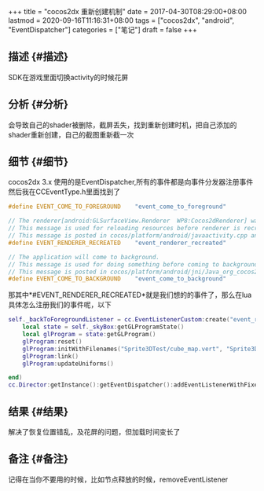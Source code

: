 +++
title = "cocos2dx 重新创建机制"
date = 2017-04-30T08:29:00+08:00
lastmod = 2020-09-16T11:16:31+08:00
tags = ["cocos2dx", "android", "EventDispatcher"]
categories = ["笔记"]
draft = false
+++

## 描述 {#描述}

SDK在游戏里面切换activity的时候花屏
<!--more-->


## 分析 {#分析}

会导致自己的shader被删除，截屏丢失，找到重新创建时机，把自己添加的shader重新创建，自己的截图重新截一次


## 细节 {#细节}

cocos2dx 3.x 使用的是EventDispatcher,所有的事件都是向事件分发器注册事件
然后我在CCEventType.h里面找到了

```c++
#define EVENT_COME_TO_FOREGROUND    "event_come_to_foreground"

// The renderer[android:GLSurfaceView.Renderer  WP8:Cocos2dRenderer] was recreated.
// This message is used for reloading resources before renderer is recreated on Android/WP8.
// This message is posted in cocos/platform/android/javaactivity.cpp and cocos\platform\wp8-xaml\cpp\Cocos2dRenderer.cpp.
#define EVENT_RENDERER_RECREATED    "event_renderer_recreated"

// The application will come to background.
// This message is used for doing something before coming to background, such as save RenderTexture.
// This message is posted in cocos/platform/android/jni/Java_org_cocos2dx_lib_Cocos2dxRenderer.cpp and cocos\platform\wp8-xaml\cpp\Cocos2dRenderer.cpp.
#define EVENT_COME_TO_BACKGROUND    "event_come_to_background"
```

那其中\*#EVENT\_RENDERER\_RECREATED\*就是我们想的的事件了，那么在lua具体怎么注册我们的事件呢，以下

```lua
self._backToForegroundListener = cc.EventListenerCustom:create("event_renderer_recreated", function (eventCustom)
    local state = self._skyBox:getGLProgramState()
    local glProgram = state:getGLProgram()
    glProgram:reset()
    glProgram:initWithFilenames("Sprite3DTest/cube_map.vert", "Sprite3DTest/cube_map.frag")
    glProgram:link()
    glProgram:updateUniforms()

end)
cc.Director:getInstance():getEventDispatcher():addEventListenerWithFixedPriority(self._backToForegroundListener, 1)

```


## 结果 {#结果}

解决了恢复位置错乱，及花屏的问题，但加载时间变长了


## 备注 {#备注}

记得在当你不要用的时候，比如节点释放的时候，removeEventListener
